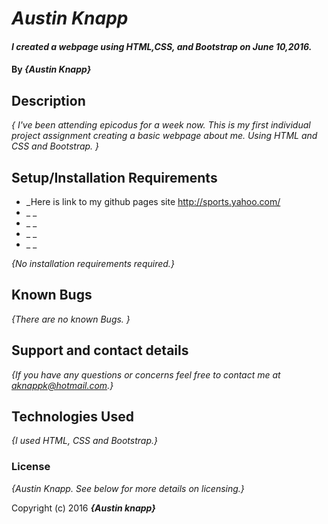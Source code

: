 # _Austin Knapp_

#### _I created a webpage using HTML,CSS, and Bootstrap on June 10,2016._

#### By _**{Austin Knapp}**_

## Description

_{ I've been attending epicodus for a week now. This is my first individual project assignment creating a basic webpage about me.  Using HTML and CSS and Bootstrap.   }_

## Setup/Installation Requirements

* _Here is link to my github pages site http://sports.yahoo.com/
* _ _
* _ _
* _ _
* _ _

_{No installation requirements required.}_

## Known Bugs

_{There are no known Bugs. }_

## Support and contact details

_{If you have any questions or concerns feel free to contact me at aknappk@hotmail.com.}_

## Technologies Used

_{I used HTML, CSS and Bootstrap.}_

### License

*{Austin Knapp.  See below for more details on licensing.}*

Copyright (c) 2016 **_{Austin knapp}_**

